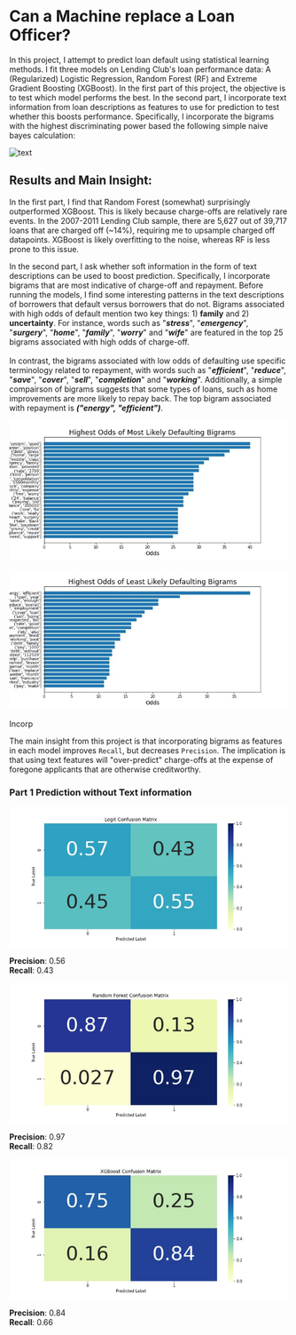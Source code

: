 # Can a Machine replace a Loan Officer?

In this project, I attempt to predict loan default using statistical learning methods. I fit three models on Lending Club's loan performance data: A (Regularized) Logistic Regression, Random Forest (RF) and Extreme Gradient Boosting (XGBoost). In the first part of this project, the objective is to test which model performs the best. In the second part, I incorporate text information from loan descriptions as features to use for prediction to test whether this boosts performance. Specifically, I incorporate the bigrams with the highest discriminating power based the following simple naive bayes calculation:   

![text](https://latex.codecogs.com/svg.latex?\frac{P(bigram|defaulted)}{P(bigram|repaid)}) 

## Results and Main Insight:

In the first part, I find that Random Forest (somewhat) surprisingly outperformed XGBoost. This is likely because charge-offs are relatively rare events. In the 2007-2011 Lending Club sample, there are 5,627 out of 39,717 loans that are charged off (~14%), requiring me to upsample charged off datapoints. XGBoost is likely overfitting to the noise, whereas RF is less prone to this issue. 

In the second part, I ask whether soft information in the form of text descriptions can be used to boost prediction. Specifically, I incorporate bigrams that are most indicative of charge-off and repayment. Before running the models, I find some interesting patterns in the text descriptions of borrowers that default versus borrowers that do not. Bigrams associated with high odds of default mention two key things: 1) <b>family</b> and 2) <b>uncertainty</b>. For instance, words such as "<i><b>stress</b></i>", "<i><b>emergency</b></i>", "<i><b>surgery</b></i>", "<i><b>home</b></i>", "<i><b>family</b></i>", "<i><b>worry</b></i>" and "<i><b>wife</b></i>" are featured in the top 25 bigrams associated with high odds of charge-off. <br> <br> In contrast, the bigrams associated with low odds of defaulting use specific terminology related to repayment, with words such as "<i><b>efficient</b></i>", "<i><b>reduce</b></i>", "<i><b>save</b></i>", "<i><b>cover</b></i>", "<i><b>sell</b></i>", "<i><b>completion</b></i>" and "<i><b>working</b></i>". Additionally, a simple compairson of bigrams suggests that some types of loans, such as  home improvements are more likely to repay back. The top bigram associated with repayment is <b><i>("energy", "efficient")</b></i>. 

![default_bigrams](https://github.com/daniel-d-wu/Online-Loan-Default-Prediction/blob/main/figures/chgoff_bigrams.jpg)

![paid_bigrams](https://github.com/daniel-d-wu/Online-Loan-Default-Prediction/blob/main/figures/paid_bigrams.jpg)

Incorp

The main insight from this project is that incorporating bigrams as features in each model improves ``Recall``, but decreases ``Precision``. The implication is that using text features will "over-predict" charge-offs at the expense of foregone applicants that are otherwise creditworthy.    
 
 ### Part 1 Prediction without Text information
  
  
  
  
![logit_1](https://github.com/daniel-d-wu/Online-Loan-Default-Prediction/blob/main/figures/Logit_Confusion_Matrix_notext.jpg)
  
<b>Precision</b>:  0.56 <br>
<b>Recall</b>:  0.43 <br>
  
![rf_1](https://github.com/daniel-d-wu/Online-Loan-Default-Prediction/blob/main/figures/Random_Forest_Confusion_Matrix_notext.jpg)

<b>Precision</b>:  0.97 <br>
<b>Recall</b>:  0.82 <br>

![xgb_1](https://github.com/daniel-d-wu/Online-Loan-Default-Prediction/blob/main/figures/XGBoost_Confusion_Matrix_notext.jpg)

<b>Precision</b>:  0.84 <br>
<b>Recall</b>:  0.66 <br>
  
  
  
  
  
  
  
  
  
  

  
  
  
